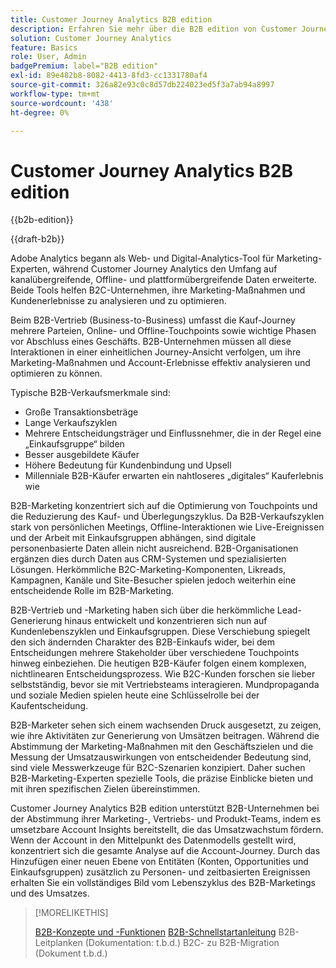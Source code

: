 ```yaml
---
title: Customer Journey Analytics B2B edition
description: Erfahren Sie mehr über die B2B edition von Customer Journey Analytics.
solution: Customer Journey Analytics
feature: Basics
role: User, Admin
badgePremium: label="B2B edition"
exl-id: 89e482b8-8082-4413-8fd3-cc1331780af4
source-git-commit: 326a82e93c0c8d57db224023ed5f3a7ab94a8997
workflow-type: tm+mt
source-wordcount: '438'
ht-degree: 0%

---
```



# Customer Journey Analytics B2B edition

{{b2b-edition}}

{{draft-b2b}}

Adobe Analytics begann als Web- und Digital-Analytics-Tool für Marketing-Experten, während Customer Journey Analytics den Umfang auf kanalübergreifende, Offline- und plattformübergreifende Daten erweiterte.  Beide Tools helfen B2C-Unternehmen, ihre Marketing-Maßnahmen und Kundenerlebnisse zu analysieren und zu optimieren.

Beim B2B-Vertrieb (Business-to-Business) umfasst die Kauf-Journey mehrere Parteien, Online- und Offline-Touchpoints sowie wichtige Phasen vor Abschluss eines Geschäfts. B2B-Unternehmen müssen all diese Interaktionen in einer einheitlichen Journey-Ansicht verfolgen, um ihre Marketing-Maßnahmen und Account-Erlebnisse effektiv analysieren und optimieren zu können.

Typische B2B-Verkaufsmerkmale sind:

* Große Transaktionsbeträge
* Lange Verkaufszyklen
* Mehrere Entscheidungsträger und Einflussnehmer, die in der Regel eine „Einkaufsgruppe“ bilden
* Besser ausgebildete Käufer
* Höhere Bedeutung für Kundenbindung und Upsell
* Millenniale B2B-Käufer erwarten ein nahtloseres „digitales“ Kauferlebnis wie

B2B-Marketing konzentriert sich auf die Optimierung von Touchpoints und die Reduzierung des Kauf- und Überlegungszyklus. Da B2B-Verkaufszyklen stark von persönlichen Meetings, Offline-Interaktionen wie Live-Ereignissen und der Arbeit mit Einkaufsgruppen abhängen, sind digitale personenbasierte Daten allein nicht ausreichend. B2B-Organisationen ergänzen dies durch Daten aus CRM-Systemen und spezialisierten Lösungen. Herkömmliche B2C-Marketing-Komponenten, Likreads, Kampagnen, Kanäle und Site-Besucher spielen jedoch weiterhin eine entscheidende Rolle im B2B-Marketing.

B2B-Vertrieb und -Marketing haben sich über die herkömmliche Lead-Generierung hinaus entwickelt und konzentrieren sich nun auf Kundenlebenszyklen und Einkaufsgruppen. Diese Verschiebung spiegelt den sich ändernden Charakter des B2B-Einkaufs wider, bei dem Entscheidungen mehrere Stakeholder über verschiedene Touchpoints hinweg einbeziehen. Die heutigen B2B-Käufer folgen einem komplexen, nichtlinearen Entscheidungsprozess. Wie B2C-Kunden forschen sie lieber selbstständig, bevor sie mit Vertriebsteams interagieren. Mundpropaganda und soziale Medien spielen heute eine Schlüsselrolle bei der Kaufentscheidung.

B2B-Marketer sehen sich einem wachsenden Druck ausgesetzt, zu zeigen, wie ihre Aktivitäten zur Generierung von Umsätzen beitragen.  Während die Abstimmung der Marketing-Maßnahmen mit den Geschäftszielen und die Messung der Umsatzauswirkungen von entscheidender Bedeutung sind, sind viele Messwerkzeuge für B2C-Szenarien konzipiert. Daher suchen B2B-Marketing-Experten spezielle Tools, die präzise Einblicke bieten und mit ihren spezifischen Zielen übereinstimmen.

Customer Journey Analytics B2B edition unterstützt B2B-Unternehmen bei der Abstimmung ihrer Marketing-, Vertriebs- und Produkt-Teams, indem es umsetzbare Account Insights bereitstellt, die das Umsatzwachstum fördern. Wenn der Account in den Mittelpunkt des Datenmodells gestellt wird, konzentriert sich die gesamte Analyse auf die Account-Journey. Durch das Hinzufügen einer neuen Ebene von Entitäten (Konten, Opportunities und Einkaufsgruppen) zusätzlich zu Personen- und zeitbasierten Ereignissen erhalten Sie ein vollständiges Bild vom Lebenszyklus des B2B-Marketings und des Umsatzes.


>[!MORELIKETHIS]
>
>[B2B-Konzepte und -Funktionen](cja-b2b-concepts-features.md)
>[B2B-Schnellstartanleitung](cja-b2b-quick-start-guide.md)
>B2B-Leitplanken (Dokumentation: t.b.d.)
>B2C- zu B2B-Migration (Dokument t.b.d.)
>
